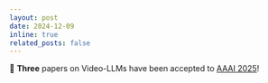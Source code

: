 ```yaml
---
layout: post
date: 2024-12-09
inline: true
related_posts: false
---
```


🎉 **Three** papers on Video-LLMs have been accepted to [AAAI 2025](https://aaai.org/conference/aaai/aaai-25/)!
